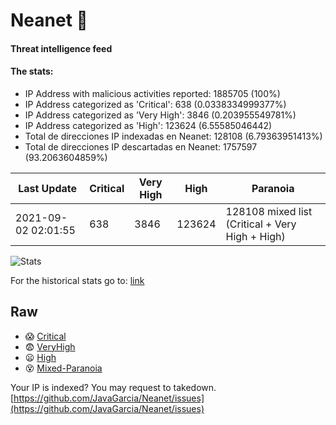 # Neanet :hocho:
#### Threat intelligence feed
#### The stats:

- IP Address with malicious activities reported: 1885705 (100%)
- IP Address categorized as 'Critical':  638 (0.0338334999377%)
- IP Address categorized as 'Very High':  3846 (0.203955549781%)
- IP Address categorized as 'High':  123624 (6.55585046442)
- Total de direcciones IP indexadas en Neanet:  128108 (6.79363951413%)
- Total de direcciones IP descartadas en Neanet:  1757597 (93.2063604859%)

| Last Update | Critical | Very High | High | Paranoia |
| --- | --- | --- | --- | --- |
| 2021-09-02 02:01:55 | 638 | 3846 | 123624 | 128108 mixed list (Critical + Very High + High)|

![Stats](https://docs.google.com/spreadsheets/d/e/2PACX-1vSnaNMIXVabIpDJjufMlzH7poXnshF3mgd8Is1g9ytUEzVsP5my4Trn8f-xkoLLQ38xpL3HtmUexLo6/pubchart?oid=501124687&format=image)

For the historical stats go to: [link](/stats.csv)
## Raw
- :scream: [Critical](https://raw.githubusercontent.com/JavaGarcia/Neanet/master/blacklists/neanet_critical.txt)
- :fearful: [VeryHigh](https://raw.githubusercontent.com/JavaGarcia/Neanet/master/blacklists/neanet_veryHigh.txtt)
- :frowning: [High](https://raw.githubusercontent.com/JavaGarcia/Neanet/master/blacklists/neanet_high.txt)
- :dizzy_face: [Mixed-Paranoia](https://raw.githubusercontent.com/JavaGarcia/Neanet/master/blacklists/neanet_all.txt)


Your IP is indexed? You may request to takedown. [https://github.com/JavaGarcia/Neanet/issues](https://github.com/JavaGarcia/Neanet/issues)



























































































































































































































































































































































































































































































































































































































































































































































































































































































































































































































































































































































































































































































































































































































































































































































































































































































































































































































































































































































































































































































































































































































































































































































































































































































































































































































































































































































































































































































































































































































































































































































































































































































































































































































































































































































































































































































































































































































































































































































































































































































































































































































































































































































































































































































































































































































































































































































































































































































































































































































































































































































































































































































































































































































































































































































































































































































































































































































































































































































































































































































































































































































































































































































































































































































































































































































































































































































































































































































































































































































































































































































































































































































































































































































































































































































































































































































































































































































































































































































































































































































































































































































































































































































































































































































































































































































































